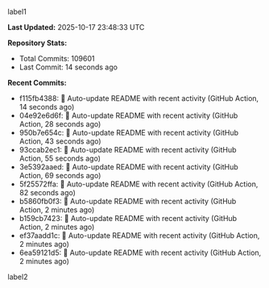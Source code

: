 
label1 
<!-- ACTIVITY_START -->
**Last Updated:** 2025-10-17 23:48:33 UTC

**Repository Stats:**
- Total Commits: 109601
- Last Commit: 14 seconds ago

**Recent Commits:**
- f115fb4388: 🤖 Auto-update README with recent activity (GitHub Action, 14 seconds ago)
- 04e92e6d6f: 🤖 Auto-update README with recent activity (GitHub Action, 28 seconds ago)
- 950b7e654c: 🤖 Auto-update README with recent activity (GitHub Action, 43 seconds ago)
- 93ccab2ec1: 🤖 Auto-update README with recent activity (GitHub Action, 55 seconds ago)
- 3e5392aaed: 🤖 Auto-update README with recent activity (GitHub Action, 69 seconds ago)
- 5f25572ffa: 🤖 Auto-update README with recent activity (GitHub Action, 82 seconds ago)
- b5860fb0f3: 🤖 Auto-update README with recent activity (GitHub Action, 2 minutes ago)
- b159cb7423: 🤖 Auto-update README with recent activity (GitHub Action, 2 minutes ago)
- ef37aadd1c: 🤖 Auto-update README with recent activity (GitHub Action, 2 minutes ago)
- 6ea59121d5: 🤖 Auto-update README with recent activity (GitHub Action, 2 minutes ago)
<!-- ACTIVITY_END -->

label2
